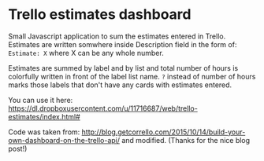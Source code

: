 # Trello estimates dashboard

Small Javascript application to sum the estimates entered in Trello.
Estimates are written somwhere inside Description field in the form of:
`Estimate: X` where X can be any whole number.

 Estimates are summed by label and by list and total number of hours is colorfully written in front of the label  list name.
 `?` instead of number of hours marks those labels that don't have any cards with estimates entered.

 You can use it here:
 https://dl.dropboxusercontent.com/u/11716687/web/trello-estimates/index.html#

Code was taken from:
http://blog.getcorrello.com/2015/10/14/build-your-own-dashboard-on-the-trello-api/
and modified.
(Thanks for the nice blog post!)
